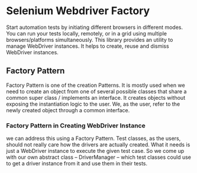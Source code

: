 # Selenium Webdriver Factory
Start automation tests by initiating different browsers in different modes. 
You can run your tests locally, remotely, or in a grid using multiple browsers/platforms simultaneously. This library provides an utility to manage WebDriver instances. It helps to create, reuse and dismiss WebDriver instances.

## Factory Pattern
Factory Pattern is one of the creation Patterns. It is mostly used when we need to create an object from one of several possible classes that share a common super class / implements an interface. It creates objects without exposing the instantiation logic to the user. We, as the user, refer to the newly created object through a common interface.

### Factory Pattern in Creating WebDriver Instance
we can address this using a Factory Pattern. Test classes, as the users, should not really care how the drivers are actually created. What it needs is just a WebDriver instance to execute the given test case. So we come up with our own abstract class – DriverManager – which test classes could use to get a driver instance from it and use them in their tests.
